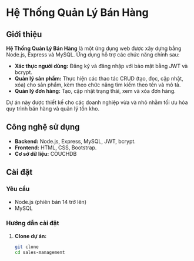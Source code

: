 # Hệ Thống Quản Lý Bán Hàng

## Giới thiệu

**Hệ Thống Quản Lý Bán Hàng** là một ứng dụng web được xây dựng bằng Node.js, Express và MySQL. Ứng dụng hỗ trợ các chức năng chính sau:

- **Xác thực người dùng:** Đăng ký và đăng nhập với bảo mật bằng JWT và bcrypt.
- **Quản lý sản phẩm:** Thực hiện các thao tác CRUD (tạo, đọc, cập nhật, xóa) cho sản phẩm, kèm theo chức năng tìm kiếm theo tên và mô tả.
- **Quản lý đơn hàng:** Tạo, cập nhật trạng thái, xem và xóa đơn hàng.

Dự án này được thiết kế cho các doanh nghiệp vừa và nhỏ nhằm tối ưu hóa quy trình bán hàng và quản lý tồn kho.

## Công nghệ sử dụng

- **Backend:** Node.js, Express, MySQL, JWT, bcrypt.
- **Frontend:** HTML, CSS, Bootstrap.
- **Cơ sở dữ liệu:** COUCHDB

## Cài đặt

### Yêu cầu

- Node.js (phiên bản 14 trở lên)
- MySQL

### Hướng dẫn cài đặt

1. **Clone dự án:**

   ```bash
   git clone
   cd sales-management
   ```
